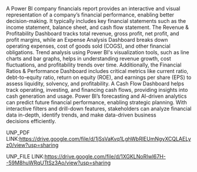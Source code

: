 A Power BI company financials report provides an interactive and visual representation of a company’s financial performance, enabling better decision-making. It typically includes key financial statements such as the income statement, balance sheet, and cash flow statement. The Revenue & Profitability Dashboard tracks total revenue, gross profit, net profit, and profit margins, while an Expense Analysis Dashboard breaks down operating expenses, cost of goods sold (COGS), and other financial obligations. Trend analysis using Power BI's visualization tools, such as line charts and bar graphs, helps in understanding revenue growth, cost fluctuations, and profitability trends over time. Additionally, the Financial Ratios & Performance Dashboard includes critical metrics like current ratio, debt-to-equity ratio, return on equity (ROE), and earnings per share (EPS) to assess liquidity, solvency, and profitability. A Cash Flow Dashboard helps track operating, investing, and financing cash flows, providing insights into cash generation and usage. Power BI’s forecasting and AI-driven analytics can predict future financial performance, enabling strategic planning. With interactive filters and drill-down features, stakeholders can analyze financial data in-depth, identify trends, and make data-driven business decisions efficiently.

UNP_PDF LINK:https://drive.google.com/file/d/1jSsVaKvq1LghWbRlEUmNgyXCQLAELyz0/view?usp=sharing

UNP_FILE LINK:https://drive.google.com/file/d/1XGKLNoRIwl67H--59M8huWRqUTtSz3Ao/view?usp=sharing
